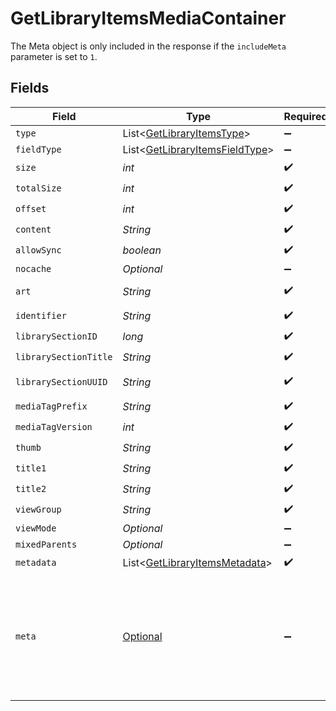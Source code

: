 # GetLibraryItemsMediaContainer

The Meta object is only included in the response if the `includeMeta` parameter is set to `1`.



## Fields

| Field                                                                                           | Type                                                                                            | Required                                                                                        | Description                                                                                     | Example                                                                                         |
| ----------------------------------------------------------------------------------------------- | ----------------------------------------------------------------------------------------------- | ----------------------------------------------------------------------------------------------- | ----------------------------------------------------------------------------------------------- | ----------------------------------------------------------------------------------------------- |
| `type`                                                                                          | List<[GetLibraryItemsType](../../models/operations/GetLibraryItemsType.md)>                     | :heavy_minus_sign:                                                                              | N/A                                                                                             |                                                                                                 |
| `fieldType`                                                                                     | List<[GetLibraryItemsFieldType](../../models/operations/GetLibraryItemsFieldType.md)>           | :heavy_minus_sign:                                                                              | N/A                                                                                             |                                                                                                 |
| `size`                                                                                          | *int*                                                                                           | :heavy_check_mark:                                                                              | N/A                                                                                             | 70                                                                                              |
| `totalSize`                                                                                     | *int*                                                                                           | :heavy_check_mark:                                                                              | N/A                                                                                             | 170                                                                                             |
| `offset`                                                                                        | *int*                                                                                           | :heavy_check_mark:                                                                              | N/A                                                                                             | 0                                                                                               |
| `content`                                                                                       | *String*                                                                                        | :heavy_check_mark:                                                                              | N/A                                                                                             | secondary                                                                                       |
| `allowSync`                                                                                     | *boolean*                                                                                       | :heavy_check_mark:                                                                              | N/A                                                                                             | true                                                                                            |
| `nocache`                                                                                       | *Optional<Boolean>*                                                                             | :heavy_minus_sign:                                                                              | N/A                                                                                             | true                                                                                            |
| `art`                                                                                           | *String*                                                                                        | :heavy_check_mark:                                                                              | N/A                                                                                             | /:/resources/movie-fanart.jpg                                                                   |
| `identifier`                                                                                    | *String*                                                                                        | :heavy_check_mark:                                                                              | N/A                                                                                             | com.plexapp.plugins.library                                                                     |
| `librarySectionID`                                                                              | *long*                                                                                          | :heavy_check_mark:                                                                              | N/A                                                                                             | 1                                                                                               |
| `librarySectionTitle`                                                                           | *String*                                                                                        | :heavy_check_mark:                                                                              | N/A                                                                                             | Movies                                                                                          |
| `librarySectionUUID`                                                                            | *String*                                                                                        | :heavy_check_mark:                                                                              | N/A                                                                                             | 322a231a-b7f7-49f5-920f-14c61199cd30                                                            |
| `mediaTagPrefix`                                                                                | *String*                                                                                        | :heavy_check_mark:                                                                              | N/A                                                                                             | /system/bundle/media/flags/                                                                     |
| `mediaTagVersion`                                                                               | *int*                                                                                           | :heavy_check_mark:                                                                              | N/A                                                                                             | 1701731894                                                                                      |
| `thumb`                                                                                         | *String*                                                                                        | :heavy_check_mark:                                                                              | N/A                                                                                             | /:/resources/movie.png                                                                          |
| `title1`                                                                                        | *String*                                                                                        | :heavy_check_mark:                                                                              | N/A                                                                                             | Movies                                                                                          |
| `title2`                                                                                        | *String*                                                                                        | :heavy_check_mark:                                                                              | N/A                                                                                             | Recently Released                                                                               |
| `viewGroup`                                                                                     | *String*                                                                                        | :heavy_check_mark:                                                                              | N/A                                                                                             | movie                                                                                           |
| `viewMode`                                                                                      | *Optional<Integer>*                                                                             | :heavy_minus_sign:                                                                              | N/A                                                                                             | 65592                                                                                           |
| `mixedParents`                                                                                  | *Optional<Boolean>*                                                                             | :heavy_minus_sign:                                                                              | N/A                                                                                             | true                                                                                            |
| `metadata`                                                                                      | List<[GetLibraryItemsMetadata](../../models/operations/GetLibraryItemsMetadata.md)>             | :heavy_check_mark:                                                                              | N/A                                                                                             |                                                                                                 |
| `meta`                                                                                          | [Optional<GetLibraryItemsMeta>](../../models/operations/GetLibraryItemsMeta.md)                 | :heavy_minus_sign:                                                                              | The Meta object is only included in the response if the `includeMeta` parameter is set to `1`.<br/> |                                                                                                 |